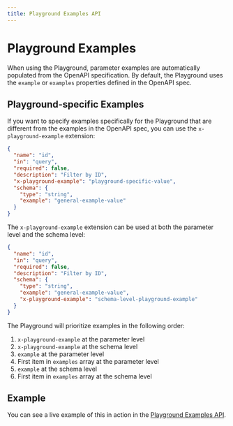 ```yaml
---
title: Playground Examples API
---
```


<script setup>
import { useOpenapi } from 'vitepress-openapi/client'

useOpenapi({
  spec: '/openapi-playground-examples.json',
})
</script>

# Playground Examples

When using the Playground, parameter examples are automatically populated from the OpenAPI specification. By default, the Playground uses the `example` or `examples` properties defined in the OpenAPI spec.

## Playground-specific Examples

If you want to specify examples specifically for the Playground that are different from the examples in the OpenAPI spec, you can use the `x-playground-example` extension:

```json
{
  "name": "id",
  "in": "query",
  "required": false,
  "description": "Filter by ID",
  "x-playground-example": "playground-specific-value",
  "schema": {
    "type": "string",
    "example": "general-example-value"
  }
}
```

The `x-playground-example` extension can be used at both the parameter level and the schema level:

```json
{
  "name": "id",
  "in": "query",
  "required": false,
  "description": "Filter by ID",
  "schema": {
    "type": "string",
    "example": "general-example-value",
    "x-playground-example": "schema-level-playground-example"
  }
}
```

The Playground will prioritize examples in the following order:

1. `x-playground-example` at the parameter level
2. `x-playground-example` at the schema level
3. `example` at the parameter level
4. First item in `examples` array at the parameter level
5. `example` at the schema level
6. First item in `examples` array at the schema level

## Example

You can see a live example of this in action in the [Playground Examples API](/tests/playground-examples).
